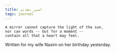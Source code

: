 ```yaml
---
title: اسير نشدنی
tags: journal
---
```


    A mirror cannot capture the light of the sun,
    nor can words -- but for a moment --
    contain all that a heart may feel.

Written for my wife Nasim on her birthday yesterday.


